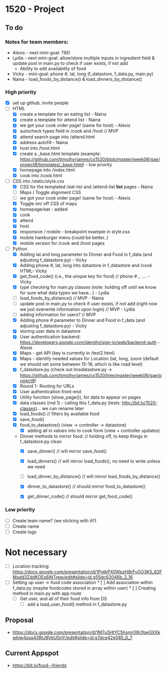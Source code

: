 # 1520 - Project

## To do

### Notes for team members:
* Alexis - next mini-goal: TBD
* Lydia - next mini-goal: allow/store multiple inputs in ingredient field & update post in main.py to check if user exists, if not add
	- Ability to edit availability of food
* Vicky - mini-goal: phone #, lat, long (f_datastore, f_data.py, main.py)
* Naina - load_foods_by_distance() & load_dinners_by_distance()

### High priority
* [x] set up github, invite people 
* [ ] HTML 
  * [x] create a template for an eating list - Naina
  * [x] create a template for attend list - Naina
  * [x] we got your cook order page! (same for host) - Alexis
  * [x] autocheck types field in /cook and /host // MVP
  * [x] attend search page into /attend.html
  * [x] address autofill - Naina
  * [x] host into /host.html
  * [x] create a _base.html template (example: https://github.com/timothyrjames/cs1520/blob/master/week06/gae/project8/templates/_base.html) - low priority
  * [x] homepage into /index.html
  * [x] cook into /cook.html
  
* [ ] CSS into /static/style.css
  * [x] CSS for the templated /eat-list and /attend-list **list** pages - Naina
  * [ ] Maps / Toggle alignment CSS 
  * [ ] we got your cook order page! (same for host) - Alexis
  * [x] Toggle on/ off CSS of maps
  * [x] homepage/eat - added
  * [x] cook
  * [x] attend
  * [x] host
  * [x] responsive / mobile - breakpoint example in style.css
  * [x] mobile hamburger menu (could be better..)
  * [x] mobile version for /cook and /host pages
  
* [ ] Python
  * [x] Adding lat and long parameter to Dinner and Food in f_data (and adjusting f_datastore.py) - Vicky
  * [x] Adding phone #, lat, long into datastore in f_datastore and /cook HTML- Vicky
  * [X] get_food_code() (i.e., the unique key for food) // phone # _ .... - Vicky
  * [x] type checking for main.py classes (note: holding off until we know for sure what data types we have...) - Lydia
  * [ ] load_foods_by_distance() // MVP - Naina
  * [ ] update post in main.py to check if user exists, if not add (right now we just overwrite information upon login) // MVP - Lydia
  * [ ] adding information for users? // MVP
  * [x] Adding phone # parameter to Dinner and Food in f_data (and adjusting f_datastore.py) - Vicky
  * [x] storing user data in datastore 
  * [x] User authentication backend: https://developers.google.com/identity/sign-in/web/backend-auth - Alexis
  * [x] Maps - get API (key is currently in /test2.html)
  * [x] Maps - identify needed values for Location (lat, long, zoom (default we should set some between 15-18, which is like road level)
  * [x] f_datastore.py (check out lmsdatastore.py -> https://github.com/timothyrjames/cs1520/tree/master/week06/gae/project9)
  * [x] Round 1- Routing for URLs
  * [x] User authentication front-end
  * [x] Utility function (show_page()),  for data to appear on pages
  * [x] data classes (rnd 1) - calling this f_data.py (tests: http://bit.ly/1520-classes)... we can rename later
  * [x] load_foods() // filters by available food
  * [x] save_food()
  * [x] food_to_datastore() (view -> controller -> datastore)
  	* [x] adding all in values into to cook form (view + controller updates)
  * Dinner methods to mirror food: // holding off, to keep things in f_datastore.py clean
 	 * [X] save_dinner() // will mirror save_food()
 	 * [X] load_dinners() // will mirror load_foods(), no need to write unless we need
 	 * [ ] load_dinner_by_distance() // will mirror load_foods_by_distance()
 	 * [X] dinner_to_datastore() // should mirror food_to_datastore()
 	 * [X] get_dinner_code() // should mirror get_food_code()


### Low priority
* [ ] Create team name? (we sticking with A?)
* [ ] Create name
* [ ] Create logo 

# Not necessary
  * [ ] Location tracking: https://docs.google.com/presentation/d/1PqtkPX0WpzH8rFvGO3K5_62FMsdd3ZddKOEs6jNTrew/edit#slide=id.g55dc63046b_2_16
  * [ ] Setting up user -> food code association 
    	* [ ] Add association within f_data.py (maybe foodcodes stored in array within user)
    	* [ ] Creating method in main.py with app route
   	* [ ] Get user, and all of their food info from DS
    	* [ ] add a load_user_food() method in f_datastore.py
	
## Proposal
* https://docs.google.com/presentation/d/1M7u5HtYC5hsmr09UfqeGXXkwklw4zus43RtJ9VeUGnY/edit#slide=id.g7dce42e085_0_7

## Current Appspot
* https://bit.ly/food--friends
